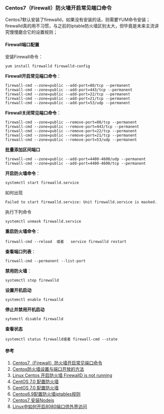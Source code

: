 ### Centos7（Firewall）防火墙开启常见端口命令

Centos7默认安装了firewalld，如果没有安装的话，则需要YUM命令安装；firewalld真的用不习惯，与之前的iptable防火墙区别太大，但毕竟是未来主流讲究慢慢磨合它的设置规则；

#### Firewall端口配置
安装Firewall命令：
```
yum install firewalld firewalld-config
```

**Firewall开启常见端口命令**：
```
firewall-cmd --zone=public --add-port=80/tcp --permanent
firewall-cmd --zone=public --add-port=443/tcp --permanent
firewall-cmd --zone=public --add-port=22/tcp --permanent
firewall-cmd --zone=public --add-port=21/tcp --permanent
firewall-cmd --zone=public --add-port=53/udp --permanent
```

**Firewall关闭常见端口命令**：
```
firewall-cmd --zone=public --remove-port=80/tcp --permanent
firewall-cmd --zone=public --remove-port=443/tcp --permanent
firewall-cmd --zone=public --remove-port=22/tcp --permanent
firewall-cmd --zone=public --remove-port=21/tcp --permanent
firewall-cmd --zone=public --remove-port=53/udp --permanent
```
**批量添加区间端口**
```
firewall-cmd --zone=public --add-port=4400-4600/udp --permanent
firewall-cmd --zone=public --add-port=4400-4600/tcp --permanent
```

**开启防火墙命令**：
```
systemctl start firewalld.service
```
如何出现
```
Failed to start firewalld.service: Unit firewalld.service is masked.
```
执行下列命令
```
systemctl unmask firewalld.service
```

**重启防火墙命令**：
```
firewall-cmd --reload  或者   service firewalld restart
```
**查看端口列表**：
```
firewall-cmd --permanent --list-port
```

**禁用防火墙**：
```
systemctl stop firewalld
```

**设置开机启动**
```
systemctl enable firewalld
```

**停止并禁用开机启动**
```
sytemctl disable firewalld
```

**查看状态**
```
systemctl status firewalld或者 firewall-cmd --state
```


#### 参考
1. [Centos7（Firewall）防火墙开启常见端口命令](https://www.5yun.org/10074.html)
2. [Centos防火墙设置与端口开放的方法](https://blog.csdn.net/u011846257/article/details/54707864)
3. [Linux Centos 开启防火墙 FirewallD is not running](https://www.cnblogs.com/cocoat/p/6605482.html)
4. [CentOS 7.0 配置防火墙](https://www.jianshu.com/p/2abcbd51ded5)
5. [CentOS 7.0 配置防火墙](https://www.jianshu.com/p/c9c24b3a1c53)
6. [Centos6.9配置防火墙iptables规则](https://www.jianshu.com/p/79734f53f68c)
7. [Centos7 安装Nodejs](https://www.jianshu.com/p/7d3f3fa056e8)
8. [Linux中如何开启8080端口供外界访问](http://www.cnblogs.com/xiandedanteng/p/3287751.html)


